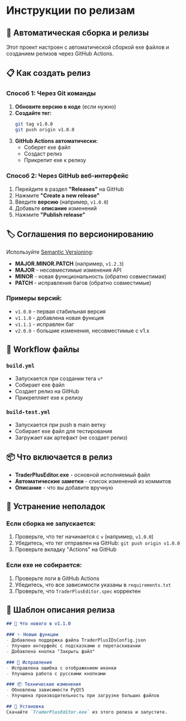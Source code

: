 # Инструкции по релизам

## 🚀 Автоматическая сборка и релизы

Этот проект настроен с автоматической сборкой exe файлов и созданием релизов через GitHub Actions.

## 📋 Как создать релиз

### Способ 1: Через Git команды

1. **Обновите версию в коде** (если нужно)
2. **Создайте тег:**
   ```bash
   git tag v1.0.0
   git push origin v1.0.0
   ```
3. **GitHub Actions автоматически:**
   - Соберет exe файл
   - Создаст релиз
   - Прикрепит exe к релизу

### Способ 2: Через GitHub веб-интерфейс

1. Перейдите в раздел **"Releases"** на GitHub
2. Нажмите **"Create a new release"**
3. Введите **версию** (например, `v1.0.0`)
4. Добавьте **описание** изменений
5. Нажмите **"Publish release"**

## 🏷️ Соглашения по версионированию

Используйте [Semantic Versioning](https://semver.org/):

- **MAJOR.MINOR.PATCH** (например, `v1.2.3`)
- **MAJOR** - несовместимые изменения API
- **MINOR** - новая функциональность (обратно совместимая)
- **PATCH** - исправления багов (обратно совместимые)

### Примеры версий:
- `v1.0.0` - первая стабильная версия
- `v1.1.0` - добавлена новая функция
- `v1.1.1` - исправлен баг
- `v2.0.0` - большие изменения, несовместимые с v1.x

## 🔄 Workflow файлы

### `build.yml`
- Запускается при создании тега `v*`
- Собирает exe файл
- Создает релиз на GitHub
- Прикрепляет exe к релизу

### `build-test.yml`
- Запускается при push в main ветку
- Собирает exe файл для тестирования
- Загружает как артефакт (не создает релиз)

## 📦 Что включается в релиз

- **TraderPlusEditor.exe** - основной исполняемый файл
- **Автоматические заметки** - список изменений из коммитов
- **Описание** - что вы добавите вручную

## 🐛 Устранение неполадок

### Если сборка не запускается:
1. Проверьте, что тег начинается с `v` (например, `v1.0.0`)
2. Убедитесь, что тег отправлен на GitHub: `git push origin v1.0.0`
3. Проверьте вкладку "Actions" на GitHub

### Если exe не собирается:
1. Проверьте логи в GitHub Actions
2. Убедитесь, что все зависимости указаны в `requirements.txt`
3. Проверьте, что `TraderPlusEditor.spec` корректен

## 📝 Шаблон описания релиза

```markdown
## 🎉 Что нового в v1.1.0

### ✨ Новые функции
- Добавлена поддержка файла TraderPlusIDsConfig.json
- Улучшен интерфейс с подсказками о перетаскивании
- Добавлена кнопка "Закрыть файл"

### 🐛 Исправления
- Исправлена ошибка с отображением иконки
- Улучшена работа с русскими кнопками

### 📦 Технические изменения
- Обновлены зависимости PyQt5
- Улучшена производительность при загрузке больших файлов

## 🚀 Установка
Скачайте `TraderPlusEditor.exe` из этого релиза и запустите.
``` 